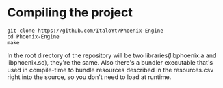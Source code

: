 # Compiling the project
```
git clone https://github.com/ItaloYt/Phoenix-Engine
cd Phoenix-Engine
make
```
In the root directory of the repository will be two libraries(libphoenix.a and libphoenix.so), they're the same.
Also there's a bundler executable that's used in compile-time to bundle resources described in the resources.csv right 
into the source, so you don't need to load at runtime.

